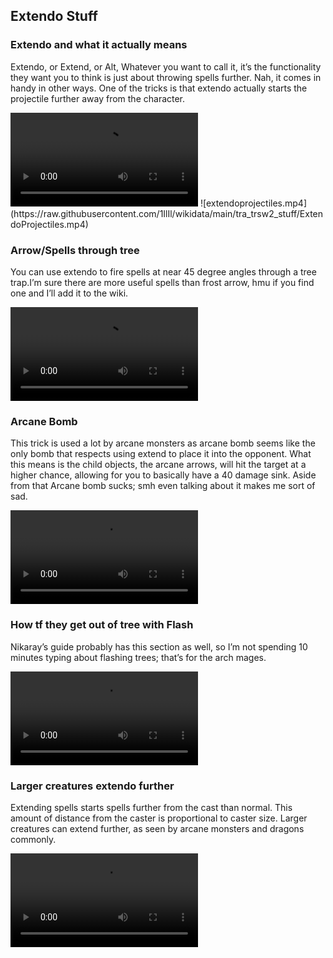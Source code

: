 ## Extendo Stuff


### Extendo and what it actually means
Extendo, or Extend, or Alt, Whatever you want to call it, it’s the functionality they want you to think is just about throwing spells further. Nah, it comes in handy in other ways. One of the tricks is that extendo  actually starts the projectile further away from the character.

<video>
<source src="https://raw.githubusercontent.com/1IlIl/wikidata/main/tra_trsw2_stuff/ExtendoProjectiles.mp4">
</video>
![extendoprojectiles.mp4](https://raw.githubusercontent.com/1IlIl/wikidata/main/tra_trsw2_stuff/ExtendoProjectiles.mp4)


### Arrow/Spells through tree
You can use extendo to fire spells at near 45 degree angles through a tree trap.I’m sure there are more useful spells than frost arrow, hmu if you find one and I’ll add it to the wiki.


![ArrowThroughTree.mp4](https://raw.githubusercontent.com/1IlIl/wikidata/main/tra_trsw2_stuff/ArrowThroughTree.mp4)


### Arcane Bomb
This trick is used a lot by arcane monsters as arcane bomb seems like the only bomb that respects using extend to place it into the opponent. What this means is the child objects, the arcane arrows, will hit the target at a higher chance, allowing for you to basically have a 40 damage sink. Aside from that Arcane bomb sucks; smh even talking about it makes me sort of sad.


![ArcaneBombSux.mp4](https://raw.githubusercontent.com/1IlIl/wikidata/main/tra_trsw2_stuff/ArcaneBombSux.mp4)


### How tf they get out of tree with Flash
Nikaray’s guide probably has this section as well, so I’m not spending 10 minutes typing about flashing trees; that’s for the arch mages.


![FlashTree.mp4](https://raw.githubusercontent.com/1IlIl/wikidata/main/tra_trsw2_stuff/FlashTree.mp4)


### Larger creatures extendo further


Extending spells starts spells further from the cast than normal. This amount of distance from the caster is proportional to caster size. Larger creatures can extend further, as seen by arcane monsters and dragons commonly.


![ExtendDistance.mp4](https://raw.githubusercontent.com/1IlIl/wikidata/main/tra_trsw2_stuff/ExtendDistance.mp4)
